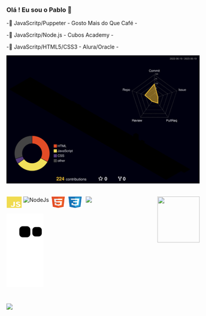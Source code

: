### Olá ! Eu sou o Pablo 👋
<p>-🌱 JavaScritp/Puppeter - Gosto Mais do Que Café -</p>
<p>-🌱 JavaScritp/Node.js - Cubos Academy -</p>
<p>-🌱 JavaScritp/HTML5/CSS3 - Alura/Oracle -</p>
 
  ![Status](./profile-3d-contrib/profile-night-rainbow.svg)
<div style="display: inline_block"><br>
  <img align="top" alt="JavaScript"height="30" width="40" src="https://raw.githubusercontent.com/devicons/devicon/master/icons/javascript/javascript-plain.svg">
  <img align="top" alt="NodeJs" height="60" width="80" src="https://cdn.jsdelivr.net/gh/devicons/devicon/icons/nodejs/nodejs-plain-wordmark.svg">
  <img align="top" alt="HTML5" height="30" width="40" src="https://raw.githubusercontent.com/devicons/devicon/master/icons/html5/html5-original.svg">
  <img align="top" alt="CSS" height="30" width="40" src="https://raw.githubusercontent.com/devicons/devicon/master/icons/css3/css3-original.svg">
  <img align="top"
<a  href="http://www.github.com/pablinhonomade">
  <img src="https://github-readme-streak-stats.herokuapp.com/?user=pablinhonomade&stroke=2ea043&background=171717&ring=3382ed&fire=3382ed&currStreakNum=0bd967&currStreakLabel=3382ed&sideNums=0bd967&sideLabels=3382ed&dates=0bd967&hide_border=true" />
<img align="right"     height="120" width="110" src="https://encrypted-tbn0.gstatic.com/images?q=tbn:ANd9GcQJG2T54v2J60Euaiill96dIDnHh7qTGgFiZPgt2wI6-iWXsxj0qSCsMbtOSmFCXOPfszI&usqp=CAU">
 

  ![Snake animation](https://github.com/PablinhoNomade/PablinhoNomade/blob/output/github-contribution-grid-snake.svg)


 <div style="">
    


  
</div>
<h1> </h1>
  <div>
  <a href="https://www.linkedin.com/in/pablo-almeida-255101223/" target="_blank"><img src="https://img.shields.io/badge/-LinkedIn-%230077B5?style=for-the-badge&logo=linkedin&logoColor=white" target="_blank"></a> 

 </div>
